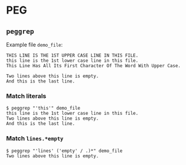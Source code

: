 # PEG

## `peggrep`

Example file `demo_file`:

```text
THIS LINE IS THE 1ST UPPER CASE LINE IN THIS FILE.
this line is the 1st lower case line in this file.
This Line Has All Its First Character Of The Word With Upper Case.

Two lines above this line is empty.
And this is the last line.
```

### Match literals

```text
$ peggrep "'this'" demo_file
this line is the 1st lower case line in this file.
Two lines above this line is empty.
And this is the last line.
```

### Match `lines.*empty`

```text
$ peggrep "'lines' ('empty' / .)*" demo_file
Two lines above this line is empty.
```
